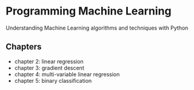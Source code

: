 # Programming Machine Learning
Understanding Machine Learning algorithms and techniques with Python

## Chapters
- chapter 2: linear regression
- chapter 3: gradient descent
- chapter 4: multi-variable linear regression 
- chapter 5: binary classification